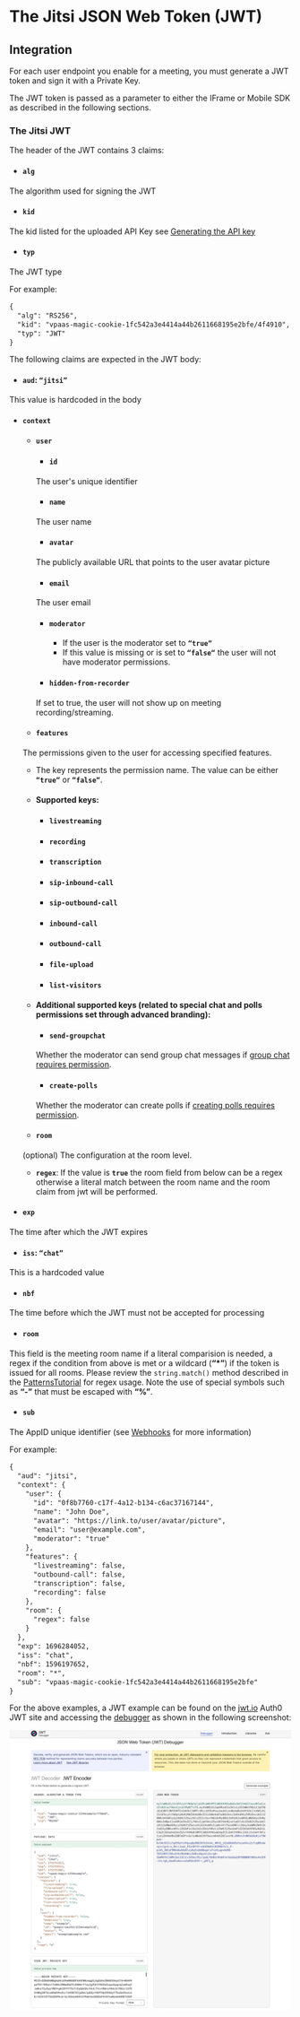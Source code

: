 # The Jitsi JSON Web Token (JWT)

## Integration

For each user endpoint you enable for a meeting, you must generate a JWT token and sign it with a Private Key.

The JWT token is passed as a parameter to either the IFrame or Mobile SDK as described in the following sections.

### The Jitsi JWT

The header of the JWT contains 3 claims:

* #### **`alg`**

The algorithm used for signing the JWT

* #### **`kid`**

The kid listed for the uploaded API Key see [Generating the API key](/jaas/docs/api-keys-generate-add)

* #### **`typ`**

The JWT type

For example:

```
{
  "alg": "RS256",
  "kid": "vpaas-magic-cookie-1fc542a3e4414a44b2611668195e2bfe/4f4910",
  "typ": "JWT"
}

```

The following claims are expected in the JWT body:

* #### **`aud`**: **`“jitsi”`**

This value is hardcoded in the body

* #### **`context`**

  * #### **`user`**
  
    * #### **`id`**
    
    The user's unique identifier
    * #### **`name`**
    
    The user name
    * #### **`avatar`**
    
     The publicly available URL that points to the user avatar picture
    * #### **`email`**
    
    The user email
    * #### **`moderator`**
    
      * If the user is the moderator set to **`“true“`**
      * If this value is missing or is set to **`“false“`** the user will not have moderator permissions.
    * #### **`hidden-from-recorder`**
    
    If set to true, the user will not show up on meeting recording/streaming.
  * #### **`features`**
  
   The permissions given to the user for accessing specified features.
    - The key represents the permission name. The value can be either **`“true“`** or **`“false“`**.
    - #### Supported keys:
    
      * #### **`livestreaming`**
      * #### **`recording`**
      * #### **`transcription`**
      * #### **`sip-inbound-call`**
      * #### **`sip-outbound-call`**
      * #### **`inbound-call`**
      * #### **`outbound-call`**
      * #### **`file-upload`**
      * #### **`list-visitors`**
    - #### Additional supported keys (related to special chat and polls permissions set through advanced branding):
    
    
      * #### **`send-groupchat`**
      
      
      Whether the moderator can send group chat messages if [group chat requires permission](/jaas/docs/jaas-prefs-advanced-branding#groupchatrequirespermission).
      * #### **`create-polls`**
      
      
      Whether the moderator can create polls if [creating polls requires permission](/jaas/docs/jaas-prefs-advanced-branding#pollcreationrequirespermission).
  * #### **`room`**
  
   (optional) The configuration at the room level.
    - **`regex`**: If the value is **`true`** the room field from below can be a regex otherwise a literal match between the room name and the room claim from jwt will be performed.

* #### **`exp`**

The time after which the JWT expires

* #### **`iss`**: **`“chat”`**

This is a hardcoded value

* #### **`nbf`**

The time before which the JWT must not be accepted for processing

* #### **`room`**

 This field is the meeting room name if a literal comparision is needed, a regex if the condition from above is met or a wildcard (**“\*”**) if the token is issued for all rooms. Please review the `string.match()` method described in the [PatternsTutorial](http://lua-users.org/wiki/PatternsTutorial) for regex usage. Note the use of special symbols such as **“-”** that must be escaped with **“%”**.

* #### **`sub`**

 The AppID unique identifier (see [Webhooks](/jaas/docs/webhooks-overview) for more information)

For example:

```
{
  "aud": "jitsi",
  "context": {
    "user": {
      "id": "0f8b7760-c17f-4a12-b134-c6ac37167144",
      "name": "John Doe",
      "avatar": "https://link.to/user/avatar/picture",
      "email": "user@example.com",
      "moderator": "true"
    },
    "features": {
      "livestreaming": false,
      "outbound-call": false,
      "transcription": false,
      "recording": false
    },
    "room": {
      "regex": false
    }
  },
  "exp": 1696284052,
  "iss": "chat",
  "nbf": 1596197652,
  "room": "*",
  "sub": "vpaas-magic-cookie-1fc542a3e4414a44b2611668195e2bfe"
}

```

For the above examples, a JWT example can be found on the [jwt.io](https://jwt.io/) Auth0 JWT site and accessing the [debugger](https://jwt.io/#debugger-io?token=eyJhbGciOiJS) as shown in the following screenshot:

![](../images/92bbd66c039ec6adaf735216dc67aeca695fc04b92c594e843d75e80d9e7ec1a-screencapture-jwt-io-2025-07-17-15_04_40.jpg "encoded.png")
